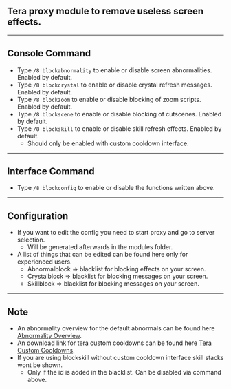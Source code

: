 ## Tera proxy module to remove useless screen effects.

---

## Console Command
- Type `/8 blockabnormality` to enable or disable screen abnormalities. Enabled by default.
- Type `/8 blockcrystal` to enable or disable crystal refresh messages. Enabled by default.
- Type `/8 blockzoom` to enable or disable blocking of zoom scripts. Enabled by default.
- Type `/8 blockscene` to enable or disable blocking of cutscenes. Enabled by default.
- Type `/8 blockskill` to enable or disable skill refresh effects. Enabled by default.
    - Should only be enabled with custom cooldown interface.

---

## Interface Command
- Type `/8 blockconfig` to enable or disable the functions written above.

---

## Configuration
- If you want to edit the config you need to start proxy and go to server selection.
    - Will be generated afterwards in the modules folder.
- A list of things that can be edited can be found here only for experienced users.
	- Abnormalblock => blacklist for blocking effects on your screen.
    - Crystalblock => blacklist for blocking messages on your screen.
    - Skillblock => blacklist for blocking messages on your screen.

---

## Note
- An abnormality overview for the default abnormals can be found here [Abnormality Overview](https://github.com/Tera-Shiraneko/monitor-control/tree/master/Abnormalities).
- An download link for tera custom cooldowns can be found here [Tera Custom Cooldowns](https://github.com/Foglio1024/Tera-custom-cooldowns/releases).
- If you are using blockskill without custom cooldown interface skill stacks wont be shown.
    - Only if the id is added in the blacklist. Can be disabled via command above.
